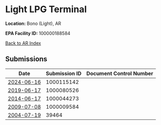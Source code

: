# Light LPG Terminal

**Location:** Bono (Light), AR

**EPA Facility ID:** 100000188584

[Back to AR Index](../../index.md)

## Submissions

| Date | Submission ID | Document Control Number |
|------|--------------|-------------------------|
| [2024-06-16](submissions/1000115142.md) | 1000115142 |  |
| [2019-06-17](submissions/1000080526.md) | 1000080526 |  |
| [2014-06-17](submissions/1000044273.md) | 1000044273 |  |
| [2009-07-08](submissions/1000009584.md) | 1000009584 |  |
| [2004-07-19](submissions/39464.md) | 39464 |  |
